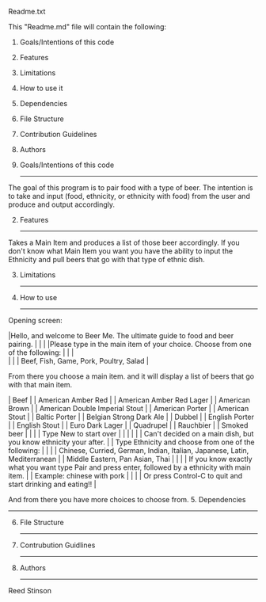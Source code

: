 Readme.txt

This "Readme.md" file will contain the following:
  1. Goals/Intentions of this code
  2. Features
  3. Limitations
  4. How to use it
  5. Dependencies
  6. File Structure
  7. Contribution Guidelines
  8. Authors
  

1. Goals/Intentions of this code
   _____________________________

The goal of this program is to pair food with a type of beer.  The intention is
to take and input (food, ethnicity, or ethnicity with food) from the user and produce and output accordingly.   


2. Features
   ________

Takes a Main Item and produces a list of those beer accordingly.  If you don't know what Main 
Item you want you have the ability to input the Ethnicity and pull beers that go with that 
type of ethnic dish.

3. Limitations
   ___________



4. How to use
   __________

Opening screen:

|Hello, and welcome to Beer Me. The ultimate guide to food and beer pairing.    |
|                                                                               |
|Please type in the main item of your choice. Choose from one of the following: |
|                                                                               |  
|                                                                               |
|                    Beef, Fish, Game, Pork, Poultry, Salad                     |

From there you choose a main item. and it will display a list of beers that go with
that main item.
 
| Beef                                                                                                   |
| American Amber Red                                                                                     |
| American Amber Red Lager                                                                               |
| American Brown                                                                                         |
| American Double Imperial Stout                                                                         |
| American Porter                                                                                        |
| American Stout                                                                                         |
| Baltic Porter                                                                                          |
| Belgian Strong Dark Ale                                                                                |
| Dubbel                                                                                                 |
| English Porter                                                                                         |
| English Stout                                                                                          |
| Euro Dark Lager                                                                                        |
| Quadrupel                                                                                              |
| Rauchbier                                                                                              |
| Smoked beer                                                                                            |
|                                                                                                        |
|                             Type New to start over                                                     |
|                                                                                                        |
|                                                                                                        |
|       Can't decided on a main dish, but you know ethnicity your after.                                 |
|              Type Ethnicity and choose from one of the following:                                      |
|                                                                                                        |
|   Chinese, Curried, German, Indian, Italian, Japanese, Latin, Mediterranean                            |
|                        Middle Eastern, Pan Asian, Thai                                                 |
|                                                                                                        |
| If you know exactly what you want type Pair and press enter, followed by a ethnicity with main item.  | 
|                           Example: chinese with pork                                                   |
|                                                                                                        |
|           Or press Control-C to quit and start drinking and eating!!                                   |

And from there you have more choices to choose from.
5. Dependencies
   ____________


6. File Structure
   ______________



7. Contrubution Guidlines
   ______________________


8. Authors
   _______

Reed Stinson


